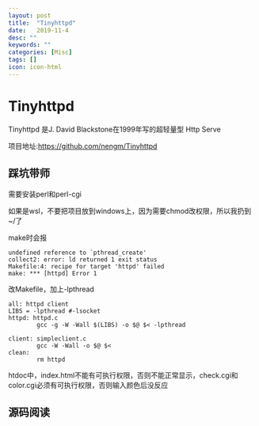 ```yaml
---
layout: post
title:  "Tinyhttpd"
date:   2019-11-4
desc: ""
keywords: ""
categories: [Misc]
tags: []
icon: icon-html
---
```


# Tinyhttpd

Tinyhttpd 是J. David Blackstone在1999年写的超轻量型 Http Serve

项目地址:https://github.com/nengm/Tinyhttpd

## 踩坑带师

需要安装perl和perl-cgi

如果是wsl，不要把项目放到windows上，因为需要chmod改权限，所以我扔到~/了

make时会报

```
undefined reference to `pthread_create'
collect2: error: ld returned 1 exit status
Makefile:4: recipe for target 'httpd' failed
make: *** [httpd] Error 1
```

改Makefile，加上-lpthread

```
all: httpd client
LIBS = -lpthread #-lsocket
httpd: httpd.c
        gcc -g -W -Wall $(LIBS) -o $@ $< -lpthread

client: simpleclient.c
        gcc -W -Wall -o $@ $<
clean:
        rm httpd
```

htdoc中，index.html不能有可执行权限，否则不能正常显示，check.cgi和color.cgi必须有可执行权限，否则输入颜色后没反应



## 源码阅读

